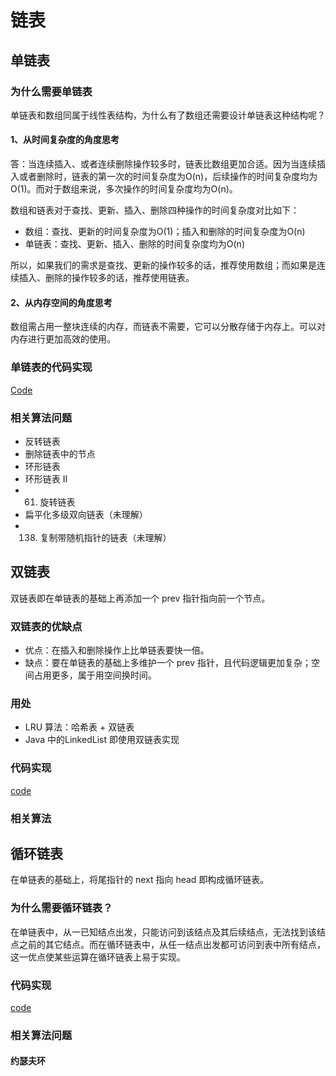 # 链表

## 单链表

### 为什么需要单链表

单链表和数组同属于线性表结构，为什么有了数组还需要设计单链表这种结构呢？

#### 1、从时间复杂度的角度思考

答：当连续插入、或者连续删除操作较多时，链表比数组更加合适。因为当连续插入或者删除时，链表的第一次的时间复杂度为O(n)，后续操作的时间复杂度均为O(1)。而对于数组来说，多次操作的时间复杂度均为O(n)。

数组和链表对于查找、更新、插入、删除四种操作的时间复杂度对比如下：
* 数组：查找、更新的时间复杂度为O(1)；插入和删除的时间复杂度为O(n)
* 单链表：查找、更新、插入、删除的时间复杂度均为O(n)

所以，如果我们的需求是查找、更新的操作较多的话，推荐使用数组；而如果是连续插入、删除的操作较多的话，推荐使用链表。

#### 2、从内存空间的角度思考

数组需占用一整块连续的内存，而链表不需要，它可以分散存储于内存上。可以对内存进行更加高效的使用。

### 单链表的代码实现

[Code](https://github.com/fengzhihao123/DataStructureAndAlgorithm-Swift/blob/master/LinkList/SingleLinkedList.swift)

### 相关算法问题
* 反转链表
* 删除链表中的节点
* 环形链表
* 环形链表 II
* 61. 旋转链表
* 扁平化多级双向链表（未理解）
* 138. 复制带随机指针的链表（未理解）


## 双链表

双链表即在单链表的基础上再添加一个 prev 指针指向前一个节点。

### 双链表的优缺点
* 优点：在插入和删除操作上比单链表要快一倍。
* 缺点：要在单链表的基础上多维护一个 prev 指针，且代码逻辑更加复杂；空间占用更多，属于用空间换时间。

### 用处
* LRU 算法：哈希表 + 双链表
* Java 中的LinkedList 即使用双链表实现

### 代码实现
[code](https://github.com/fengzhihao123/DataStructureAndAlgorithm-Swift/blob/master/LinkList/DoubleLinkedList.swift)

### 相关算法

## 循环链表
在单链表的基础上，将尾指针的 next 指向 head 即构成循环链表。

### 为什么需要循环链表？

在单链表中，从一已知结点出发，只能访问到该结点及其后续结点，无法找到该结点之前的其它结点。而在循环链表中，从任一结点出发都可访问到表中所有结点，这一优点使某些运算在循环链表上易于实现。

### 代码实现
[code](https://github.com/fengzhihao123/DataStructureAndAlgorithm-Swift/blob/master/LinkList/CircularLinkedList.swift)

### 相关算法问题

#### 约瑟夫环